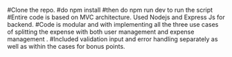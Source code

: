 #Clone the repo.
#do npm install
#then do npm run dev to run the script
#Entire code is based on MVC architecture. Used Nodejs and Express Js for backend.
#Code is modular and with implementing all the three use cases of splitting the expense with both user management and expense management .
#Included validation input and error handling separately as well as within the cases for bonus points.

